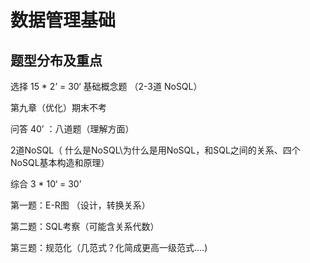 # 数据管理基础

## 题型分布及重点

选择 15 * 2’ = 30‘ 基础概念题 （2-3道 NoSQL）

第九章（优化）期末不考

问答 40’ ：八道题（理解方面） 

2道NoSQL（ 什么是NoSQL\为什么是用NoSQL，和SQL之间的关系、四个NoSQL基本构造和原理）

综合 3 * 10‘ = 30’

第一题：E-R图 （设计，转换关系）

第二题：SQL考察（可能含关系代数）

第三题：规范化（几范式？化简成更高一级范式....)
